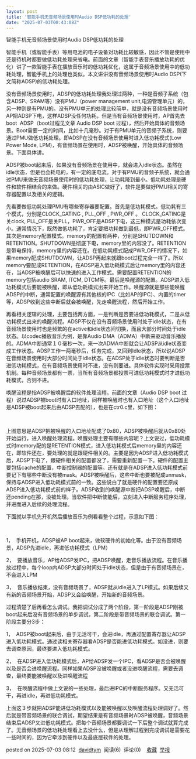 ```yaml
---
layout: post
title: '智能手机无音频场景使用时Audio DSP低功耗的处理'
date: "2025-07-03T00:43:08Z"
---
```

智能手机无音频场景使用时Audio DSP低功耗的处理

智能手机（或智能手表）等用电池的电子设备对功耗比较敏感，因此不管是使用中还是待机时都要做低功耗处理来省电。前面的文章（智能手表音乐播放功耗的优化）讲了一款智能手表在播放音乐时的低功耗优化，这属于音频场景使用中的低功耗处理，智能手机上的处理也类似。本文讲讲没有音频场景使用时Audio DSP(下文简称ADSP)的低功耗处理。

没有音频场景使用时，ADSP的低功耗处理我处理过两种，一种是音频子系统（包含ADSP、SRAM等）没有PMU（power management unit,电源管理单元）的，另一种则是有PMU的。没有PMU单元的处理比较简单，就是没有音频场景使用时AP把ADSP下电，这样ADSP没任何功耗，但是当有音频场景使用时，AP首先去boot  ADSP（boot过程见文章 Audio DSP boot 过程），然后开始具体的音频场景。Boot需要一定的时间，比如十几毫秒。对于有PMU单元的音频子系统，则要通过PMU做低功耗处理。即ADSP在没有音频场景使用时进入低功耗模式(Low Power Mode, LPM)，有音频场景在使用时，ADSP被唤醒，开始具体的音频场景。下面具体讲。

ADSP被boot起来后，如果没有音频场景在使用中，就会进入idle状态。虽然在idle状态，但是也会耗电的，有一定的底电流。对于有PMU的音频子系统，就会通过PMU来做无音频场景使用时的低功耗处理，让功耗降到最小。低功耗处理是硬件和软件相结合的来做。硬件相关的由ASIC做好了，软件是要做好PMU相关的寄存器配置以及相关的逻辑。

先看要做低功耗处理PMU有哪些寄存器要配置。首先是低功耗模式。低功耗有三个模式，分别是CLOCK\_GATING , PLL\_OFF , PWR\_OFF 。 CLOCK\_GATING是关clock, PLL\_OFF是关PLL，PWR\_OFF是ADSP下电，这三种模式是功耗依次变小。通常情况下，既然做低功耗了，肯定要把功耗做到最低，即PWR\_OFF模式。其次是memory配置模式。memory的配置有两种，分别是SHUTDOWN和RETENTION。SHUTDOWN是彻底下电，memory里的内容没了。RETENTION是带电保持，memory里的内容还在。在低功耗模式配成PWR\_OFF的情况下，如果memory配成SHUTDOWN，让ADSP再起来就跟boot过程完全一样了。所以memory要配成RETENTION，在ADSP进入低功耗模式后让memory里的内容还在，当ADSP被唤醒后可以快速的进入工作模式。需要配置RETENTION的memory包括audio SRAM, ITCM, DTCM等。最后是唤醒源的配置。ADSP进入低功耗模式后要能被唤醒，即从低功耗模式出来开始工作。唤醒源就是那些能唤醒ADSP的中断，通常配置的唤醒源有其他核的IPC（比如AP的IPC）、内置的timer等，ADSP收到这些中断后就会被唤醒，先走唤醒流程，然后开始工作。

再看相关逻辑的处理，主要包括两方面，一是判断是否要进低功耗模式，二是从低功耗模式出来的唤醒流程。ADSP不仅在没有音频场景使用时处于idle状态，在有音频场景使用时也是频繁的在active和idle状态间切换，而且大部分时间处于idle状态。以codec播放音乐为例，是靠Audio DMA（ADMA）中断来驱动音乐播放的。ADMA中断通常１０毫秒一次，来一次ADMA中断就会让ADSP从idle状态变成工作状态。ADSP工作一两毫秒后，任务完成，又回到Idle状态，所以说ADSP在音频场景使用时大部分时间处于idle状态。在ADSP处于idle状态时要判断是否进低功耗模式，在有音频场景使用时不进，没有则要进。具体软件实现时采用投票机制。每种音频场景都有一票，当所有音频场景都投票可进低功耗模式时才进低功耗模式，否则不进。

唤醒流程是指ADSP被唤醒后的软件处理流程。前面的文章（Audio DSP boot 过程）说过ADSP被boot时有入口地址，同样被唤醒时也有入口地址（这个入口地址是ADSP被boot起来后由ADSP去配的），也是在ctr0.c里，如下图：

 

上图意思是ADSP把被唤醒的入口地址配成了0x80，ADSP被唤醒后就从0x80处开始运行，进入唤醒处理流程。唤醒处理主要有哪些内容呢？上文说过，低功耗模式时memory配的是RETENTION模式，进入低功耗模式后memory里的内容还在，即软件还在，要处理的就是跟硬件相关的。主要是因为ADSP进入低功耗模式后，ADSP下电了，跟硬件相关的配置都没了，需要重新配置一下。硬件的配置主要包括cache的配置，中断控制器的配置等。还有就是在ADSP进入低功耗模式前要记下有哪些中断没有被mask。ADSP被唤醒后，这些中断也要被配成unmask，保持与ADSP进入低功耗模式前的一致。这些说白了就是硬件的配置要还原成ADSP进入低功耗模式前的样子。ADSP收到的唤醒源中断把ADSP唤醒后，中断还pending在那，没被处理。当软件把中断使能后，立刻进入中断服务程序处理，并进而进入后续的处理流程。

下面就以手机先开机然后播放音乐为例看看整个过程，示意如下图：

 

1，  手机开机，ADSP被AP boot起来，做软硬件的初始化等。由于没有音频场景，ADSP先进idle，再进低功耗模式（LPM）

2，  要播放音乐，AP给ADSP发IPC，把ADSP唤醒，走音乐播放流程。在音乐播放过程中，每个loop内ADSP大部分时间处于idle状态，但是由于有音频场景在，不会进入LPM

3，  音乐播放结束，没有音频场景了，ADSP就从idle进入了LP模式。如果后续又有新的音频场景开始，ADSP又会给唤醒，开始新的音频场景。

过程清楚了后再看怎么调试。我把调试分成了两个阶段，第一阶段是ADSP刚被boot起来后没有音频场景的单步调试，第二阶段是带音频场景的联合调试。第一阶段主要分3步：

1，  ADSP被boot起来后，由于无活可干，会进idle，再通过配置寄存器让ADSP进入低功耗模式。通过读相关寄存器看ADSP是否能进低功耗模式。如没进，则要去调查原因，最终要进入低功耗模式。

2，  在ADSP进入低功耗模式后，AP给ADSP发一个IPC，看ADSP是否会被唤醒以及是否会进唤醒流程。同样如果ADSP没被唤醒或者没进唤醒流程，需要去调查，最终要能被唤醒以及进唤醒流程

3，  在唤醒流程中做上文说的一些处理，最后进IPC的中断服务程序。又无活可干，再进idle，再进低功耗模式。

上面这３步就把ADSP能进低功耗模式以及能被唤醒以及唤醒流程处理调好了。然后就是带音频场景的联合调试，期望结果是有音频场景时ADSP被唤醒，音频场景结束后ADSP又进低功耗模式。把每个音频场景都要调试一下后整个调试就算完成了。无音频场景的低功耗处理看上去没什么，但是从理解过程到完成调试是需要花一些时间的，因为它牵涉到硬件以及最底层软件的处理。

posted on 2025-07-03 08:12  [davidtym](https://www.cnblogs.com/talkaudiodev)  阅读(6)  评论(0)    [收藏](javascript:void\(0\))  [举报](javascript:void\(0\))